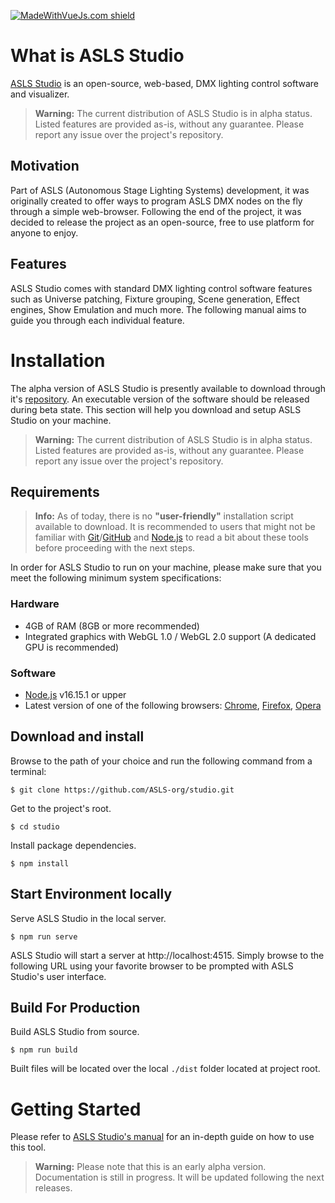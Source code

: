 [![MadeWithVueJs.com shield](https://madewithvuejs.com/storage/repo-shields/4381-shield.svg)](https://madewithvuejs.com/p/asls-studio/shield-link)
# What is ASLS Studio

[ASLS Studio](https://studio.asls.timekadel.com) is an open-source, web-based, DMX lighting control software and visualizer.

> **Warning:**
The current distribution of ASLS Studio is in alpha status. Listed features are provided as-is, without any guarantee. Please report any issue over the project's repository. 


## Motivation

Part of ASLS (Autonomous Stage Lighting Systems) development, it was originally created to offer ways to program ASLS DMX nodes on the fly through a simple web-browser. Following the end of the project, it was decided to release the project as an open-source, free to use platform for anyone to enjoy. 

## Features

ASLS Studio comes with standard DMX lighting control software features such as Universe patching, Fixture grouping, Scene generation, Effect engines, Show Emulation and much more. The following manual aims to guide you through each individual feature.


# Installation

The alpha version of ASLS Studio is presently available to download through it's [repository](https://github.com/ASLS-org/studio.git). An executable version of the software should be released during beta state.
This section will help you download and setup ASLS Studio on your machine.

> **Warning:**
The current distribution of ASLS Studio is in alpha status. Listed features are provided as-is, without any guarantee. Please report any issue over the project's repository. 

## Requirements

> **Info:**
As of today, there is no **"user-friendly"** installation script available to download. It is recommended to users that might not be familiar with [Git](https://git-scm.com/)/[GitHub](https://github.com/) and [Node.js](https://nodejs.org/en/) to read a bit about these tools before proceeding with the next steps.

In order for ASLS Studio to run on your machine, please make sure that you meet the following minimum system specifications:

### Hardware

- 4GB of RAM (8GB or more recommended)
- Integrated graphics with WebGL 1.0 / WebGL 2.0 support (A dedicated GPU is recommended)

### Software
- [Node.js](https://nodejs.org/en/) v16.15.1 or upper
- Latest version of one of the following browsers: [Chrome](https://www.google.com/chrome/), [Firefox](https://www.mozilla.org/en-US/firefox/new/), [Opera](https://www.opera.com/download)
  

## Download and install

Browse to the path of your choice and run the following command from a terminal:

```
$ git clone https://github.com/ASLS-org/studio.git
```

Get to the project's root.
```
$ cd studio
```

Install package dependencies.
```
$ npm install
```

## Start Environment locally

Serve ASLS Studio in the local server.
```
$ npm run serve
```

ASLS Studio will start a server at http://localhost:4515. Simply browse to the following URL using your favorite browser to be prompted with ASLS Studio's user interface.

## Build For Production

Build ASLS Studio from source.

```
$ npm run build
```

Built files will be located over the local `./dist` folder located at project root.

# Getting Started

Please refer to [ASLS Studio's manual](https://studio.asls.timekadel.com) for an in-depth guide on how to use this tool. 

> **Warning:**
Please note that this is an early alpha version. Documentation is still in progress. It will be updated following the next releases.
